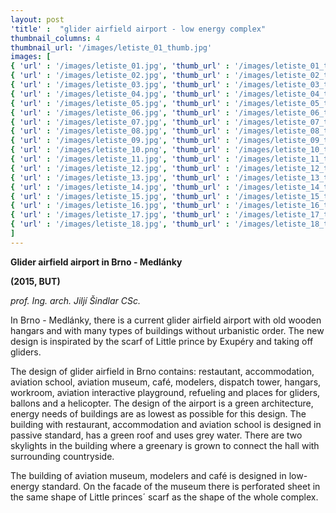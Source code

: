 ```yaml
---
layout: post
'title' :  "glider airfield airport - low energy complex"
thumbnail_columns: 4
thumbnail_url: '/images/letiste_01_thumb.jpg'
images: [
{ 'url' : '/images/letiste_01.jpg', 'thumb_url' : '/images/letiste_01_thumb.jpg', 'title' : 'glider airfield airport - visualization' },
{ 'url' : '/images/letiste_02.jpg', 'thumb_url' : '/images/letiste_02_thumb.jpg', 'title' : 'glider airfield airport - visualization' },
{ 'url' : '/images/letiste_03.jpg', 'thumb_url' : '/images/letiste_03_thumb.jpg', 'title' : 'glider airfield airport - visualization' },
{ 'url' : '/images/letiste_04.jpg', 'thumb_url' : '/images/letiste_04_thumb.jpg', 'title' : 'glider airfield airport - visualization' },
{ 'url' : '/images/letiste_05.jpg', 'thumb_url' : '/images/letiste_05_thumb.jpg', 'title' : 'glider airfield airport - visualization' },
{ 'url' : '/images/letiste_06.jpg', 'thumb_url' : '/images/letiste_06_thumb.jpg', 'title' : 'glider airfield airport - visualization' },
{ 'url' : '/images/letiste_07.jpg', 'thumb_url' : '/images/letiste_07_thumb.jpg', 'title' : 'interior of the entrance hall of the restaurant' },
{ 'url' : '/images/letiste_08.jpg', 'thumb_url' : '/images/letiste_08_thumb.jpg', 'title' : 'whole areal of the airport' },
{ 'url' : '/images/letiste_09.jpg', 'thumb_url' : '/images/letiste_09_thumb.jpg', 'title' : 'whole areal of the airport' },
{ 'url' : '/images/letiste_10.png', 'thumb_url' : '/images/letiste_10_thumb.png', 'title' : 'map location' },
{ 'url' : '/images/letiste_11.jpg', 'thumb_url' : '/images/letiste_11_thumb.jpg', 'title' : 'ground floor of the restaurant, accommodation and aviation school' },
{ 'url' : '/images/letiste_12.jpg', 'thumb_url' : '/images/letiste_12_thumb.jpg', 'title' : 'first floor of the restaurant, accommodation and aviation 	school' },
{ 'url' : '/images/letiste_13.jpg', 'thumb_url' : '/images/letiste_13_thumb.jpg', 'title' : 'second floor of the restaurant, accommodation and aviation 	school' },
{ 'url' : '/images/letiste_14.jpg', 'thumb_url' : '/images/letiste_14_thumb.jpg', 'title' : 'section of the restaurant, accommodation and aviation school' },
{ 'url' : '/images/letiste_15.jpg', 'thumb_url' : '/images/letiste_15_thumb.jpg', 'title' : 'EPC of the restaurant, accommodation and aviation school' },
{ 'url' : '/images/letiste_16.jpg', 'thumb_url' : '/images/letiste_16_thumb.jpg', 'title' : 'ground floor of the aviation museum' },
{ 'url' : '/images/letiste_17.jpg', 'thumb_url' : '/images/letiste_17_thumb.jpg', 'title' : 'section of the aviation museum' },
{ 'url' : '/images/letiste_18.jpg', 'thumb_url' : '/images/letiste_18_thumb.jpg', 'title' : 'EPC of the aviation museum' },
]
---
```

<p><b>Glider airfield airport in Brno - Medlánky</b></p>

<p><b>(2015, BUT)</b></p>

<p><i>prof. Ing. arch. Jiljí Šindlar CSc. </i></p>

<p>In Brno - Medlánky, there is a current glider airfield airport with old wooden hangars and with many types of buildings without urbanistic order. The new design is inspirated by the scarf of Little prince by Exupéry and taking off gliders.</p>

<p>The design of glider airfield in Brno contains: restautant, accommodation, aviation school, aviation museum, café, modelers, dispatch tower, hangars, workroom, aviation interactive playground, refueling and places for gliders, ballons and a helicopter. The design of the airport is a green architecture, energy needs of buildings are as lowest as possible for this design. The building with restaurant, accommodation and aviation school is designed in passive standard, has a green roof and uses grey water. There are two skylights in the building where a greenary is grown to connect the hall with surrounding countryside.</p>

<p>The building of aviation museum, modelers and café is designed in low-energy standard. On the facade of the museum there is perforated sheet in the same shape of Little princes´ scarf as the shape of the whole complex.</p>
